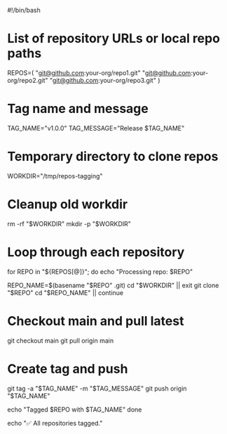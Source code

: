 #!/bin/bash

# List of repository URLs or local repo paths
REPOS=(
  "git@github.com:your-org/repo1.git"
  "git@github.com:your-org/repo2.git"
  "git@github.com:your-org/repo3.git"
)

# Tag name and message
TAG_NAME="v1.0.0"
TAG_MESSAGE="Release $TAG_NAME"

# Temporary directory to clone repos
WORKDIR="/tmp/repos-tagging"

# Cleanup old workdir
rm -rf "$WORKDIR"
mkdir -p "$WORKDIR"

# Loop through each repository
for REPO in "${REPOS[@]}"; do
  echo "Processing repo: $REPO"

  REPO_NAME=$(basename "$REPO" .git)
  cd "$WORKDIR" || exit
  git clone "$REPO"
  cd "$REPO_NAME" || continue

  # Checkout main and pull latest
  git checkout main
  git pull origin main

  # Create tag and push
  git tag -a "$TAG_NAME" -m "$TAG_MESSAGE"
  git push origin "$TAG_NAME"

  echo "Tagged $REPO with $TAG_NAME"
done

echo "✅ All repositories tagged."
